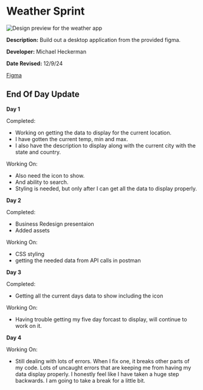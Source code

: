 # Weather Sprint

![Design preview for the weather app]()

**Description:** Build out a desktop application from the provided figma.

**Developer:** Michael Heckerman

**Date Revised:** 12/9/24


[Figma](https://www.figma.com/design/ldUWQTiHsWodPq4GH4jeok/Weather-App?node-id=0-1&t=YdltH3a8wa8KZsqC-1)

## End Of Day Update

**Day 1**

Completed:
- Working on getting the data to display for the current location. 
- I have gotten the current temp, min and max.
- I also have the description to display along with the current city with the state and country. 

Working On:
- Also need the icon to show. 
- And ability to search. 
- Styling is needed, but only after I can get all the data to display properly.

**Day 2**

Completed:
- Business Redesign presentaion
- Added assets

Working On:
- CSS styling
- getting the needed data from API calls in postman

**Day 3**

Completed:
- Getting all the current days data to show including the icon

Working On:
- Having trouble getting my five day forcast to display, will continue to work on it.

**Day 4**

Working On:
- Still dealing with lots of errors. When I fix one, it breaks other parts of my code. Lots of uncaught errors that are keeping me from having my data display properly. I honestly feel like I have taken a huge step backwards. I am going to take a break for a little bit.